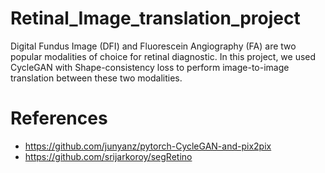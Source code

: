 # Retinal_Image_translation_project
Digital Fundus Image (DFI) and Fluorescein Angiography (FA) are two popular modalities of choice for retinal diagnostic. In this project, we used CycleGAN with Shape-consistency loss to
perform image-to-image translation between these two modalities.

# References
- https://github.com/junyanz/pytorch-CycleGAN-and-pix2pix
- https://github.com/srijarkoroy/segRetino
